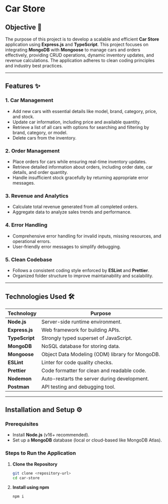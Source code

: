 # Car Store

## Objective 🎯

The purpose of this project is to develop a scalable and efficient **Car Store** application using **Express.js** and **TypeScript**. This project focuses on integrating **MongoDB** with **Mongoose** to manage cars and orders effectively, providing CRUD operations, dynamic inventory updates, and revenue calculations. The application adheres to clean coding principles and industry best practices.

---

## Features ✨

### 1. Car Management

- Add new cars with essential details like model, brand, category, price, and stock.
- Update car information, including price and available quantity.
- Retrieve a list of all cars with options for searching and filtering by brand, category, or model.
- Delete cars from the inventory.

### 2. Order Management

- Place orders for cars while ensuring real-time inventory updates.
- Retrieve detailed information about orders, including order date, car details, and order quantity.
- Handle insufficient stock gracefully by returning appropriate error messages.

### 3. Revenue and Analytics

- Calculate total revenue generated from all completed orders.
- Aggregate data to analyze sales trends and performance.

### 4. Error Handling

- Comprehensive error handling for invalid inputs, missing resources, and operational errors.
- User-friendly error messages to simplify debugging.

### 5. Clean Codebase

- Follows a consistent coding style enforced by **ESLint** and **Prettier**.
- Organized folder structure to improve maintainability and scalability.

---

## Technologies Used 🛠️

| Technology     | Purpose                                         |
| -------------- | ----------------------------------------------- |
| **Node.js**    | Server-side runtime environment.                |
| **Express.js** | Web framework for building APIs.                |
| **TypeScript** | Strongly typed superset of JavaScript.          |
| **MongoDB**    | NoSQL database for storing data.                |
| **Mongoose**   | Object Data Modeling (ODM) library for MongoDB. |
| **ESLint**     | Linter for code quality checks.                 |
| **Prettier**   | Code formatter for clean and readable code.     |
| **Nodemon**    | Auto-restarts the server during development.    |
| **Postman**    | API testing and debugging tool.                 |

---

## Installation and Setup ⚙️

### Prerequisites

- Install **Node.js** (v16+ recommended).
- Set up a **MongoDB** database (local or cloud-based like MongoDB Atlas).

### Steps to Run the Application

1. **Clone the Repository**
   ```bash
   git clone <repository-url>
   cd car-store
   ```
2. **Install using npm**
   ```bash
   npm i
   ```
